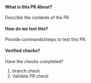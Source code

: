 #### What is this PR About?
Describe the contents of the PR

#### How do we test this?
Provide commands/steps to test this PR.

#### Verified checks?
Have the checks completed?
1. branch check
2. Validate PR check
